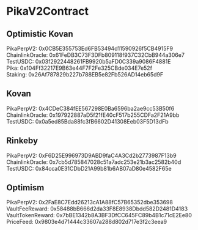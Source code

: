 # PikaV2Contract
## Optimistic Kovan
PikaPerpV2: 0x0CB5E355753Ed6FB53494d11590926f5CB4915F9                
ChainlinkOracle: 0x61FeDB3C73F3DFb809118f937C32CbB944a306e7     
TestUSDC: 0x03f2922448261FB9920b5aFD0C339a9086F4881E    
Pika: 0x104Ff32217E9B63e44F7F2Fe325CBde034E7e52f      
Staking: 0x26Af787829b227b788EB5e82Fb526AD14eb65d9F     

## Kovan
PikaPerpV2: 0x4CDeC384fEE567298E0Ba6596ba2ae9cc53B50f6    
ChainlinkOracle: 0x197922887aD5f21fE40cF517b255CDFa2F21A9bb  
TestUSDC: 0x0a5ed85Bda88fc3fB6602D41308Eeb03F5D13dFb    

## Rinkeby
PikaPerpV2: 0xF6D25E996973D9ABD9faC4A3Cd2b2773987F13b9        
ChainlinkOracle: 0x7cb5d785847028c51a7adc253e21b3ac2582b40d  
TestUSDC: 0x84cca0E31CDbD21A99b81b6AB07aD80e4582F65e  

## Optimism
PikaPerpV2: 0x2FaE8C7Edd26213cA1A88fC57B65352dbe353698    
VaultFeeReward: 0x58488bB666d2da33F8E8938Dbdd582D2481D4183  
VaultTokenReward: 0x7bBE1342b8A3BF3DfCC645FC89b4B1c71cE2Ee80  
PriceFeed: 0x9803e4d71444c33607a288d802d717e3f2c3eea9 


